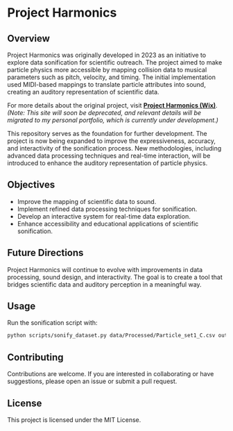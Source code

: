 # Project Harmonics  

## Overview  
Project Harmonics was originally developed in 2023 as an initiative to explore data sonification for scientific outreach. The project aimed to make particle physics more accessible by mapping collision data to musical parameters such as pitch, velocity, and timing. The initial implementation used MIDI-based mappings to translate particle attributes into sound, creating an auditory representation of scientific data.  

For more details about the original project, visit **[Project Harmonics (Wix)](https://projectharmonics.wixsite.com/about)**. *(Note: This site will soon be deprecated, and relevant details will be migrated to my personal portfolio, which is currently under development.)*  

This repository serves as the foundation for further development. The project is now being expanded to improve the expressiveness, accuracy, and interactivity of the sonification process. New methodologies, including advanced data processing techniques and real-time interaction, will be introduced to enhance the auditory representation of particle physics.  

## Objectives  
- Improve the mapping of scientific data to sound.  
- Implement refined data processing techniques for sonification.  
- Develop an interactive system for real-time data exploration.  
- Enhance accessibility and educational applications of scientific sonification.  

## Future Directions  
Project Harmonics will continue to evolve with improvements in data processing, sound design, and interactivity. The goal is to create a tool that bridges scientific data and auditory perception in a meaningful way.  
## Usage
Run the sonification script with:

```bash
python scripts/sonify_dataset.py data/Processed/Particle_set1_C.csv output.mid
```


## Contributing  
Contributions are welcome. If you are interested in collaborating or have suggestions, please open an issue or submit a pull request.  

## License  
This project is licensed under the MIT License.  